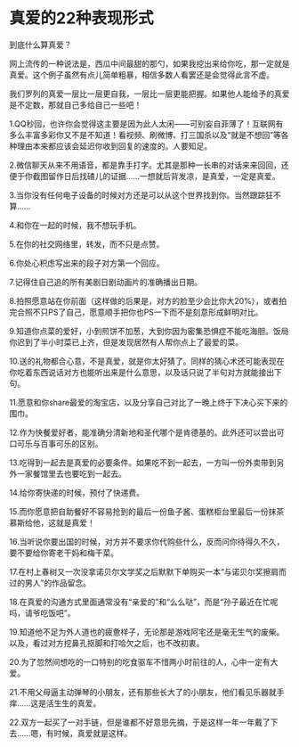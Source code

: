 # 真爱的22种表现形式

到底什么算真爱？ 

网上流传的一种说法是，西瓜中间最甜的那勺，如果我挖出来给你吃，那一定就是真爱。这个例子虽然有点儿简单粗暴，相信多数人看罢还是会觉得此言不虚。 

我们罗列的真爱一层比一层更自我，一层比一层更能把握。如果他人能给予的真爱是不定数，那就自己多给自己一些吧！ 

1.QQ秒回，也许你会觉得这主要是因为此人太闲——可别妄自菲薄了！互联网有多么丰富多彩你又不是不知道！看视频、刷微博、打三国杀以及“就是不想回”等各种理由本来都应该会延迟你收到回复的速度的。人要知足。 

2.微信聊天从来不用语音，都是靠手打字。尤其是那种一长串的对话来来回回，还便于你截图留作日后找碴儿的证据……一想就后背发凉，是真爱，一定是真爱。 

3.当你没有任何电子设备的时候对方还是可以从这个世界找到你。当然跟踪狂不算…… 

4.和你在一起的时候，我不想玩手机。 

5.在你的社交网络里，转发，而不只是点赞。 

6.你处心积虑写出来的段子对方第一个回应。 

7.记得住自己追的所有美剧日剧动画片的准确播出日期。 

8.拍照愿意站在你前面（这样做的后果是，对方的脸至少会比你大20%），或者拍完合照不只PS了自己，愿意顺手把你也PS一下而不是刻意形成鲜明对比。 

9.知道你点菜的爱好，小到煎饼不加葱，大到你因为密集恐惧症不能吃海胆。饭局你迟到了半小时菜已上齐，但是发现居然有人帮你点上了最爱的菜。 

10.送的礼物都合心意，不是真爱，就是你太好猜了。同样的猜心术还可能表现在你吃着东西说话对方也能听出来是什么意思，以及话只说了半句对方就能接出下句。 

11.愿意和你share最爱的淘宝店，以及分享自己对比了一晚上终于下决心买下来的围巾。 

12.作为快餐爱好者，能准确分清新地和圣代哪个是肯德基的。此外还可以尝出可口可乐与百事可乐的区别。 

13.吃得到一起去是真爱的必要条件。如果吃不到一起去，一方叫一份外卖带到另外一家餐馆里去也要吃到一起去。 

14.给你寄快递的时候，预付了快递费。 

15.而你愿意把自助餐好不容易抢到的最后一份鱼子酱、蛋糕柜台里最后一份抹茶慕斯给他，这就是真爱！ 

16.当听说你要出国的时候，对方并不要求你代购些什么，反而问你待得久不久，要不要给你寄老干妈和梅干菜。 

17.在村上春树又一次没拿诺贝尔文学奖之后默默下单购买一本“与诺贝尔奖擦肩而过的男人”的作品留念。 

18.在真爱的沟通方式里面通常没有“亲爱的”和“么么哒”，而是“孙子最近在忙呢吗，请爷吃饭吧”。 

19.知道他不足为外人道也的疲惫样子，无论那是游戏阿宅还是毫无生气的废柴。以及，看过对方挖鼻孔抠脚和打哈欠之后，也不改初衷。 

20.为了忽然间想吃的一口特别的吃食驱车不惜两小时前往的人，心中一定有大爱。 

21.不用父母逼主动弹琴的小朋友，还有那些长大了的小朋友，他们看见乐器就手痒……这是活生生的真爱。 

22.双方一起买了一对手链，但是谁都不好意思先摘，于是这样一年一年戴了下去……嗯，有时候，真爱就是这样。